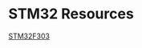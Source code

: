 # STM32 Resources

[STM32F303](https://www.st.com/en/microcontrollers-microprocessors/stm32f303.html#documentation)